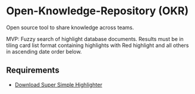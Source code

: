 # Open-Knowledge-Repository (OKR)
Open source tool to share knowledge across teams.

MVP: Fuzzy search of highlight database documents. Results must be in tiling card list format containing highlights with Red highlight and all others in ascending date order below.

## Requirements
- [Download Super Simple Highlighter](https://chrome.google.com/webstore/detail/super-simple-highlighter/hhlhjgianpocpoppaiihmlpgcoehlhio?hl=en)
